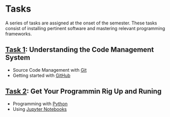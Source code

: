 # Tasks

A series of tasks are assigned at the onset of the semester.
These tasks consist of installing pertinent software and mastering relevant programming frameworks.


## [Task 1](./1task.md): Understanding the Code Management System

* Source Code Management with [Git](http://git-scm.com/)
* Getting started with [GitHub](https://github.com/)


## [Task 2](./2task.md): Get Your Programmin Rig Up and Runing

* Programming with [Python](https://www.python.org/)
* Using [Jupyter Notebooks](http://jupyter.org/)

